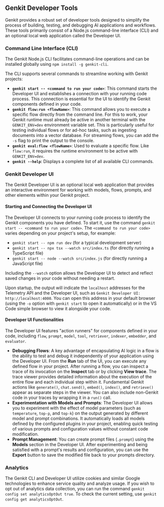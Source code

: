 ## Genkit Developer Tools

Genkit provides a robust set of developer tools designed to simplify the process of building, testing, and debugging AI applications and workflows. These tools primarily consist of a Node.js command-line interface (CLI) and an optional local web application called the Developer UI.

### Command Line Interface (CLI)

The Genkit Node.js CLI facilitates command-line operations and can be installed globally using `npm install -g genkit-cli`.

The CLI supports several commands to streamline working with Genkit projects:

* **`genkit start -- <command to run your code>`**: This command starts the Developer UI and establishes a connection with your running code process. This connection is essential for the UI to identify the Genkit components defined in your code.
* **`genkit flow:run <flowName>`**: This command allows you to execute a specific flow directly from the command line. For this to work, your Genkit runtime must already be active in another terminal with the `GENKIT_ENV=dev` environment variable set. This is particularly useful for testing individual flows or for ad-hoc tasks, such as ingesting documents into a vector database. For streaming flows, you can add the `-s` flag to print the output to the console.
* **`genkit eval:flow <flowName>`**: Used to evaluate a specific flow. Like `flow:run`, it requires the runtime environment to be active with `GENKIT_ENV=dev`.
* **`genkit --help`**: Displays a complete list of all available CLI commands.

### Genkit Developer UI

The Genkit Developer UI is an optional local web application that provides an interactive environment for working with models, flows, prompts, and other elements within your Genkit project.

#### Starting and Connecting the Developer UI

The Developer UI connects to your running code process to identify the Genkit components you have defined. To start it, use the command `genkit start -- <command to run your code>`. The `<command to run your code>` varies depending on your project's setup, for example:

* `genkit start -- npm run dev` (for a typical development server)
* `genkit start -- npx tsx --watch src/index.ts` (for directly running a TypeScript file)
* `genkit start -- node --watch src/index.js` (for directly running a JavaScript file)

Including the `--watch` option allows the Developer UI to detect and reflect saved changes in your code without needing a restart.

Upon startup, the output will indicate the `localhost` addresses for the Telemetry API and the Developer UI, such as `Genkit Developer UI: http://localhost:4000`. You can open this address in your default browser (using the `-o` option with `genkit start` to open it automatically) or in the VS Code simple browser to view it alongside your code.

#### Developer UI Functionalities

The Developer UI features "action runners" for components defined in your code, including `flow`, `prompt`, `model`, `tool`, `retriever`, `indexer`, `embedder`, and `evaluator`.

* **Debugging Flows**: A key advantage of encapsulating AI logic in a flow is the ability to test and debug it independently of your application using the Developer UI. From the **Run** tab of the UI, you can execute any defined flow in your project. After running a flow, you can inspect a trace of its invocation on the **Inspect** tab or by clicking **View trace**. The trace viewer provides detailed information about the execution of the entire flow and each individual step within it. Fundamental Genkit actions like `generate()`, `chat.send()`, `embed()`, `index()`, and `retrieve()` appear as separate steps in the viewer. You can also include non-Genkit code in your traces by wrapping it in a `run()` call.
* **Experimentation with Models and Prompts**: The Developer UI allows you to experiment with the effect of model parameters (such as `temperature`, `top-p`, and `top-k`) on the output generated by different model and prompt combinations. It automatically loads all models defined by the configured plugins in your project, enabling quick testing of various prompts and configuration values without constant code modification.
* **Prompt Management**: You can create prompt files (`.prompt`) using the **Models** section in the Developer UI. After experimenting and being satisfied with a prompt's results and configuration, you can use the **Export** button to save the modified file back to your prompts directory.

### Analytics

The Genkit CLI and Developer UI utilize cookies and similar Google technologies to enhance service quality and analyze usage. If you wish to opt out of analytics data collection, you can run the command `genkit config set analyticsOptOut true`. To check the current setting, use `genkit config get analyticsOptOut`.
